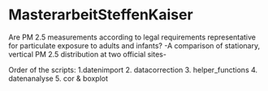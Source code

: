 # MasterarbeitSteffenKaiser

Are PM 2.5 measurements according to legal requirements representative for particulate exposure to adults and infants? -A comparison of stationary, vertical PM 2.5 distribution at two official sites-

Order of the scripts: 1.datenimport 2. datacorrection 3. helper_functions 4. datenanalyse 5. cor & boxplot
